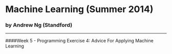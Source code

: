 Machine Learning (Summer 2014)
==============================
### by Andrew Ng (Standford)
----------------------------
####Week 5 - Programming Exercise 4: Advice For Applying Machine Learning
